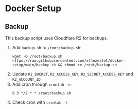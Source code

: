 # Docker Setup

## Backup

This backup script uses Cloudflare R2 for backups.

1. Add `backup.sh` to `/root/backup.sh`:
   ```
   wget -O /root/backup.sh https://raw.githubusercontent.com/xthezealot/docker-setup/main/backup.sh && chmod +x /root/backup.sh
   ```
2. Update `R2_BUCKET`, `R2_ACCESS_KEY`, `R2_SECRET_ACCESS_KEY` and `R2_ACCOUNT_ID`
3. Add cron through `crontab -e`:
   ```cron
   0 3 */2 * * /root/backup.sh
   ```
4. Check cron with `crontab -l`
